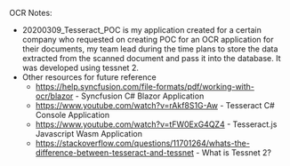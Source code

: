 OCR Notes:
* 20200309_Tesseract_POC is my application created for a certain company who requested on creating POC for an OCR application for their documents, my team lead during the time plans to store the data extracted from the scanned document and pass it into the database. It was developed using tessnet 2.
* Other resources for future reference
  * https://help.syncfusion.com/file-formats/pdf/working-with-ocr/blazor - Syncfusion C# Blazor Application
  * https://www.youtube.com/watch?v=rAkf8S1G-Aw - Tesseract C# Console Application
  * https://www.youtube.com/watch?v=tFW0ExG4QZ4 - Tesseract.js Javascript Wasm Application
  * https://stackoverflow.com/questions/11701264/whats-the-difference-between-tesseract-and-tessnet - What is Tessnet 2?
